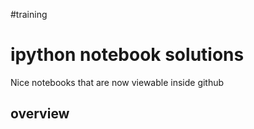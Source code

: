 #training

# ipython notebook solutions
Nice notebooks that are now viewable inside github

## overview



